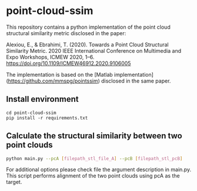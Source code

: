# point-cloud-ssim

This repository contains a python implementation of the point cloud structural similarity metric disclosed in the paper:

Alexiou, E., & Ebrahimi, T. (2020). Towards a Point Cloud Structural Similarity Metric. 2020 IEEE International Conference on Multimedia and Expo Workshops, ICMEW 2020, 1–6. https://doi.org/10.1109/ICMEW46912.2020.9106005

The implementation is based on the [Matlab implementation] (https://github.com/mmspg/pointssim) disclosed in the same paper.

## Install environment

```
cd point-cloud-ssim
pip install -r requirements.txt 
```

## Calculate the structural similarity between two point clouds

```bash
python main.py --pcA [filepath_stl_file_A] --pcB [filepath_stl_pcB]
```

For additional options please check file the argument description in main.py.
This script performs alignment of the two point clouds using pcA as the target. 
